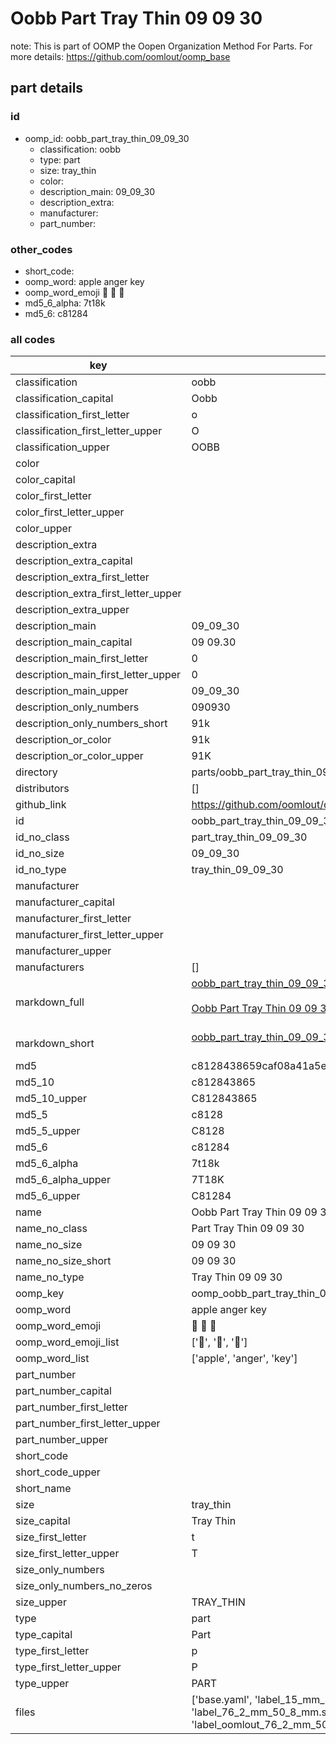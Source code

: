 # Oobb Part Tray Thin 09 09 30  

note: This is part of OOMP the Oopen Organization Method For Parts. For more details: https://github.com/oomlout/oomp_base

##  part details





### id
* oomp_id: oobb_part_tray_thin_09_09_30
  * classification: oobb
  * type: part
  * size: tray_thin
  * color: 
  * description_main: 09_09_30
  * description_extra: 
  * manufacturer: 
  * part_number: 

### other_codes
* short_code: 
* oomp_word: apple anger key
* oomp_word_emoji :apple: :anger: :key:
* md5_6_alpha: 7t18k
* md5_6: c81284

### all codes 
| key | value |  
| --- | --- |  
| classification | oobb |  
| classification_capital | Oobb |  
| classification_first_letter | o |  
| classification_first_letter_upper | O |  
| classification_upper | OOBB |  
| color |  |  
| color_capital |  |  
| color_first_letter |  |  
| color_first_letter_upper |  |  
| color_upper |  |  
| description_extra |  |  
| description_extra_capital |  |  
| description_extra_first_letter |  |  
| description_extra_first_letter_upper |  |  
| description_extra_upper |  |  
| description_main | 09_09_30 |  
| description_main_capital | 09 09.30 |  
| description_main_first_letter | 0 |  
| description_main_first_letter_upper | 0 |  
| description_main_upper | 09_09_30 |  
| description_only_numbers | 090930 |  
| description_only_numbers_short | 91k |  
| description_or_color | 91k |  
| description_or_color_upper | 91K |  
| directory | parts/oobb_part_tray_thin_09_09_30 |  
| distributors | [] |  
| github_link | https://github.com/oomlout/oomlout_oomp_part_src/tree/main/parts/oobb_part_tray_thin_09_09_30/working |  
| id | oobb_part_tray_thin_09_09_30 |  
| id_no_class | part_tray_thin_09_09_30 |  
| id_no_size | 09_09_30 |  
| id_no_type | tray_thin_09_09_30 |  
| manufacturer |  |  
| manufacturer_capital |  |  
| manufacturer_first_letter |  |  
| manufacturer_first_letter_upper |  |  
| manufacturer_upper |  |  
| manufacturers | [] |  
| markdown_full | [oobb_part_tray_thin_09_09_30](https://github.com/oomlout/oomlout_oomp_part_src/tree/main/parts/oobb_part_tray_thin_09_09_30/working)<br>[](https://github.com/oomlout/oomlout_oomp_part_src/tree/main/parts/oobb_part_tray_thin_09_09_30/working)<br>[Oobb Part Tray Thin 09 09 30](https://github.com/oomlout/oomlout_oomp_part_src/tree/main/parts/oobb_part_tray_thin_09_09_30/working)<br><br> |  
| markdown_short | [oobb_part_tray_thin_09_09_30](https://github.com/oomlout/oomlout_oomp_part_src/tree/main/parts/oobb_part_tray_thin_09_09_30/working)<br><br> |  
| md5 | c8128438659caf08a41a5effdbb09bcf |  
| md5_10 | c812843865 |  
| md5_10_upper | C812843865 |  
| md5_5 | c8128 |  
| md5_5_upper | C8128 |  
| md5_6 | c81284 |  
| md5_6_alpha | 7t18k |  
| md5_6_alpha_upper | 7T18K |  
| md5_6_upper | C81284 |  
| name | Oobb Part Tray Thin 09 09 30 |  
| name_no_class | Part Tray Thin 09 09 30 |  
| name_no_size | 09 09 30 |  
| name_no_size_short | 09 09 30 |  
| name_no_type | Tray Thin 09 09 30 |  
| oomp_key | oomp_oobb_part_tray_thin_09_09_30 |  
| oomp_word | apple anger key |  
| oomp_word_emoji | :apple: :anger: :key: |  
| oomp_word_emoji_list | [':apple:', ':anger:', ':key:'] |  
| oomp_word_list | ['apple', 'anger', 'key'] |  
| part_number |  |  
| part_number_capital |  |  
| part_number_first_letter |  |  
| part_number_first_letter_upper |  |  
| part_number_upper |  |  
| short_code |  |  
| short_code_upper |  |  
| short_name |  |  
| size | tray_thin |  
| size_capital | Tray Thin |  
| size_first_letter | t |  
| size_first_letter_upper | T |  
| size_only_numbers |  |  
| size_only_numbers_no_zeros |  |  
| size_upper | TRAY_THIN |  
| type | part |  
| type_capital | Part |  
| type_first_letter | p |  
| type_first_letter_upper | P |  
| type_upper | PART |  
| files | ['base.yaml', 'label_15_mm_30_mm.pdf', 'label_15_mm_30_mm.svg', 'label_76_2_mm_50_8_mm.pdf', 'label_76_2_mm_50_8_mm.svg', 'label_oomlout_76_2_mm_50_8_mm.pdf', 'label_oomlout_76_2_mm_50_8_mm.svg', 'readme.md', 'working.json', 'working.yaml'] |  
